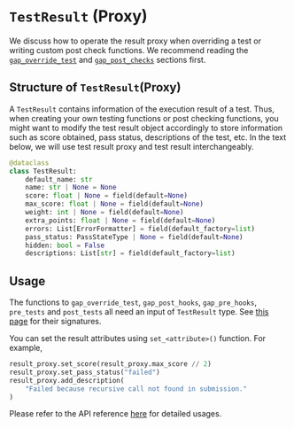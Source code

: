 # `TestResult` (Proxy)

We discuss how to operate the result proxy when overriding a test or writing custom post check functions. We recommend reading the [`gap_override_test`](https://github.com/FlickerSoul/gapper/wiki/gap_-Keywords#gap_override_test) and [`gap_post_checks`](https://github.com/FlickerSoul/gapper/wiki/gap_-Keywords#gap_post_checks) sections first. 

## Structure of `TestResult`(Proxy)

A `TestResult` contains information of the execution result of a test. Thus, when creating your own testing functions or post checking functions, you might want to modify the test result object accordingly to store information such as score obtained, pass status, descriptions of the test, etc. In the text below, we will use test result proxy and test result interchangeably. 

```python
@dataclass
class TestResult:
    default_name: str
    name: str | None = None
    score: float | None = field(default=None)
    max_score: float | None = field(default=None)
    weight: int | None = field(default=None)
    extra_points: float | None = field(default=None)
    errors: List[ErrorFormatter] = field(default_factory=list)
    pass_status: PassStateType | None = field(default=None)
    hidden: bool = False
    descriptions: List[str] = field(default_factory=list)
```

## Usage

The functions to `gap_override_test`, `gap_post_hooks`, `gap_pre_hooks`, `pre_tests` and `post_tests` all need an input of `TestResult` type. See [this page](./Various-Function-Protocols.md) for their signatures. 

You can set the result attributes using `set_<attribute>()` function. For example, 

```python
result_proxy.set_score(result_proxy.max_score // 2)
result_proxy.set_pass_status("failed")
result_proxy.add_description(
    "Failed because recursive call not found in submission."
)
```

Please refer to the API reference [here](https://gapper.universe.observer/API/test_result/) for detailed usages. 
